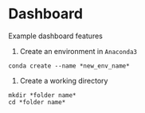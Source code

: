 # Dashboard
Example dashboard features

1. Create an environment in `Anaconda3`  
```
conda create --name *new_env_name*
```

1. Create a working directory  
```
mkdir *folder name*  
cd *folder name*
```
